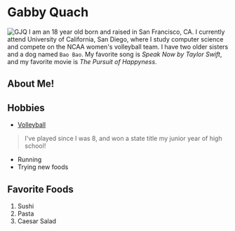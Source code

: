 # **Gabby Quach**
![GJQ](https://ucsdtritons.com/images/2022/8/9/Gabby_Quach.jpg?width=300)
I am an 18 year old born and raised in San Francisco, CA. I currently attend University of California, San Diego, 
where I study computer science and compete on the NCAA women's volleyball team. I have two older sisters and a dog named `Bao Bao`. 
My favorite song is *Speak Now by Taylor Swift*, and my favorite movie is *The Pursuit of Happyness*.

## About Me!
Hobbies
---
- [Volleyball](https://ucsdtritons.com/sports/womens-volleyball/roster/gabby-quach/11754)
> I've played since I was 8, and won a state title my junior year of high school!
- Running
- Trying new foods

Favorite Foods
---
1. Sushi
2. Pasta
3. Caesar Salad
